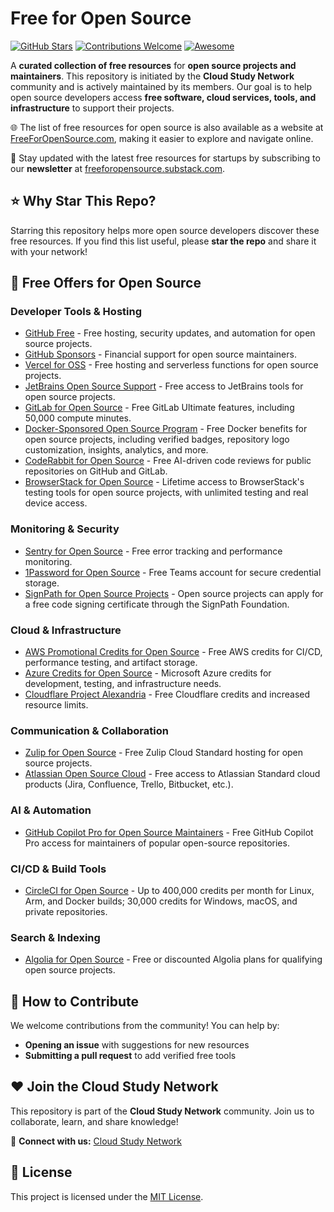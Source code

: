 # Free for Open Source

[![GitHub Stars](https://img.shields.io/github/stars/cloudcommunity/Free-for-Open-Source?style=social)](https://github.com/cloudcommunity/Free-for-Open-Source/stargazers)
[![Contributions Welcome](https://img.shields.io/badge/contributions-welcome-brightgreen.svg)](https://github.com/cloudcommunity/Free-for-Open-Source/pulls)
[![Awesome](https://awesome.re/badge.svg)](https://awesome.re)

A **curated collection of free resources** for **open source projects and maintainers**. This repository is initiated by the **Cloud Study Network** community and is actively maintained by its members. Our goal is to help open source developers access **free software, cloud services, tools, and infrastructure** to support their projects.

🌐 The list of free resources for open source is also available as a website at [FreeForOpenSource.com](https://freeforopensource.com/), making it easier to explore and navigate online.

📰 Stay updated with the latest free resources for startups by subscribing to our **newsletter** at [freeforopensource.substack.com](https://freeforopensource.substack.com/).

## ⭐ Why Star This Repo?

Starring this repository helps more open source developers discover these free resources. If you find this list useful, please **star the repo** and share it with your network!

## 🎁 Free Offers for Open Source

### Developer Tools & Hosting
- [GitHub Free](https://github.com/pricing) - Free hosting, security updates, and automation for open source projects.
- [GitHub Sponsors](https://github.com/sponsors) - Financial support for open source maintainers.
- [Vercel for OSS](https://vercel.com/oss) - Free hosting and serverless functions for open source projects.
- [JetBrains Open Source Support](https://www.jetbrains.com/community/opensource/) - Free access to JetBrains tools for open source projects.
- [GitLab for Open Source](https://about.gitlab.com/solutions/open-source/) - Free GitLab Ultimate features, including 50,000 compute minutes.
- [Docker-Sponsored Open Source Program](https://docs.docker.com/docker-hub/repos/manage/trusted-content/dsos-program/) - Free Docker benefits for open source projects, including verified badges, repository logo customization, insights, analytics, and more.
- [CodeRabbit for Open Source](https://www.coderabbit.ai/pricing) - Free AI-driven code reviews for public repositories on GitHub and GitLab.
- [BrowserStack for Open Source](https://www.browserstack.com/open-source) - Lifetime access to BrowserStack's testing tools for open source projects, with unlimited testing and real device access.

### Monitoring & Security
- [Sentry for Open Source](https://sentry.io/for/open-source/) - Free error tracking and performance monitoring.
- [1Password for Open Source](https://github.com/1Password/for-open-source) - Free Teams account for secure credential storage.
- [SignPath for Open Source Projects](https://about.signpath.io/product/open-source) - Open source projects can apply for a free code signing certificate through the SignPath Foundation.

### Cloud & Infrastructure
- [AWS Promotional Credits for Open Source](https://aws.amazon.com/blogs/opensource/aws-promotional-credits-open-source-projects/) - Free AWS credits for CI/CD, performance testing, and artifact storage.
- [Azure Credits for Open Source](https://opensource.microsoft.com/azure-credits/) - Microsoft Azure credits for development, testing, and infrastructure needs.
- [Cloudflare Project Alexandria](https://www.cloudflare.com/en-gb/lp/project-alexandria/) - Free Cloudflare credits and increased resource limits.

### Communication & Collaboration
- [Zulip for Open Source](https://zulip.com/for/open-source/) - Free Zulip Cloud Standard hosting for open source projects.
- [Atlassian Open Source Cloud](https://www.atlassian.com/software/views/open-source-license-request) - Free access to Atlassian Standard cloud products (Jira, Confluence, Trello, Bitbucket, etc.).

### AI & Automation
- [GitHub Copilot Pro for Open Source Maintainers](https://docs.github.com/en/copilot/managing-copilot/managing-copilot-as-an-individual-subscriber/managing-your-github-copilot-pro-subscription/getting-free-access-to-copilot-pro-as-a-student-teacher-or-maintainer) - Free GitHub Copilot Pro access for maintainers of popular open-source repositories.

### CI/CD & Build Tools
- [CircleCI for Open Source](https://circleci.com/open-source/) - Up to 400,000 credits per month for Linux, Arm, and Docker builds; 30,000 credits for Windows, macOS, and private repositories.

### Search & Indexing
- [Algolia for Open Source](https://www.algolia.com/for-open-source) - Free or discounted Algolia plans for qualifying open source projects.

## 🤝 How to Contribute

We welcome contributions from the community! You can help by:
- **Opening an issue** with suggestions for new resources
- **Submitting a pull request** to add verified free tools

## ❤️ Join the Cloud Study Network

This repository is part of the **Cloud Study Network** community. Join us to collaborate, learn, and share knowledge!

🔗 **Connect with us:** [Cloud Study Network](https://cloudstudy.net/)

## 📜 License

This project is licensed under the [MIT License](LICENSE.md).
